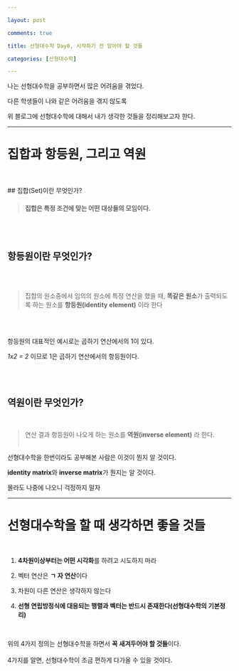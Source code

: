 ```yaml
---

layout: post

comments: true

title: 선형대수학 Day0, 시작하기 전 알아야 할 것들

categories: [선형대수학]

---
```


 
 
나는 선형대수학을 공부하면서 많은 어려움을 겪었다.<br>

다른 학생들이 나와 같은 어려움을 겪지 않도록 <br>

위 블로그에 선형대수학에 대해서 내가 생각한 것들을 정리해보고자 한다.<br>

  

***

  

# 집합과 항등원, 그리고 역원
<br>
<br>
## 집합(Set)이란 무엇인가?

  
  
  

>#### 집합은 특정 조건에 맞는 어떤 대상들의 모임이다.

<br>
<br>

## 항등원이란 무엇인가?
<br>
<br>

>집합의 원소중에서 임의의 원소에 특정 연산을 했을 때, **똑같은 원소**가 출력되도록 하는 원소를 **항등원(identity element)** 이라 한다
<br>

<br>


항등원의 대표적인 예시로는 곱하기 연산에서의 1이 있다.

*1x2 = 2* 이므로 1은 곱하기 연산에서의 항등원이다.

<br>
<br>

## 역원이란 무엇인가?



<br>

>연산 결과 항등원이 나오게 하는 원소를 **역원(inverse element)** 라 한다.<br><br>

선형대수학을 한번이라도 공부해본 사람은 이것이 뭔지 알 것이다.

**identity matrix**와 **inverse matrix**가 뭔지는 알 것이다. 


몰라도 나중에 나오니 걱정하지 말자

  

***

# 선형대수학을 할 때 생각하면 좋을 것들

<br>
  
  

1. **4차원이상부터는 어떤 시각화**를 하려고 시도하지 마라

2. 벡터 연산은 **ㄱ 자 연산**이다

3. 차원이 다른 연산은 생각하지 않는다

4. **선형 연립방정식에 대응되는 행렬과 벡터는 반드시 존재한다(선형대수학의 기본정리)**

  
  <br>

위의 4가지 정의는 선형대수학을 하면서 **꼭 새겨두어야 할 것들**이다.<br><br>
4가지를 알면, 선형대수학이 조금 편하게 다가올 수 있을 것이다.
